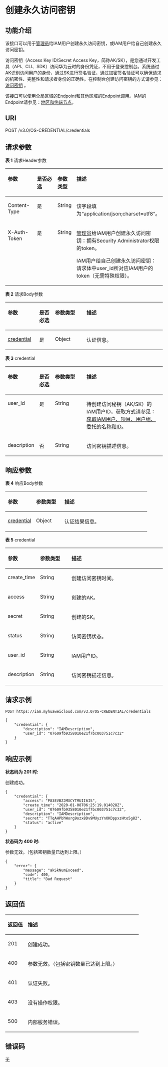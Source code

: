 # 创建永久访问密钥<a name="iam_03_0001"></a>

## 功能介绍<a name="zh-cn_topic_0221482442_section102871379206"></a>

该接口可以用于[管理员](https://support.huaweicloud.com/usermanual-iam/zh-cn_topic_0079496985.html)给IAM用户创建永久访问密钥，或IAM用户给自己创建永久访问密钥。

访问密钥（Access Key ID/Secret Access Key，简称AK/SK），是您通过开发工具（API、CLI、SDK）访问华为云时的身份凭证，不用于登录控制台。系统通过AK识别访问用户的身份，通过SK进行签名验证，通过加密签名验证可以确保请求的机密性、完整性和请求者身份的正确性。在控制台创建访问密钥的方式请参见：[访问密钥](https://support.huaweicloud.com/usermanual-ca/zh-cn_topic_0046606340.html)  。

该接口可以使用全局区域的Endpoint和其他区域的Endpoint调用。IAM的Endpoint请参见：[地区和终端节点](https://developer.huaweicloud.com/endpoint?IAM)。

## URI<a name="zh-cn_topic_0221482442_section1728818716204"></a>

POST /v3.0/OS-CREDENTIAL/credentials

## 请求参数<a name="zh-cn_topic_0221482442_section128811712015"></a>

**表 1**  请求Header参数

<a name="zh-cn_topic_0221482442_HeaderParameter"></a>
<table><thead align="left"><tr id="zh-cn_topic_0221482442_row142881874202"><th class="cellrowborder" valign="top" width="20%" id="mcps1.2.5.1.1"><p id="zh-cn_topic_0221482442_p1828947132017"><a name="zh-cn_topic_0221482442_p1828947132017"></a><a name="zh-cn_topic_0221482442_p1828947132017"></a>参数</p>
</th>
<th class="cellrowborder" valign="top" width="20%" id="mcps1.2.5.1.2"><p id="zh-cn_topic_0221482442_p228997132014"><a name="zh-cn_topic_0221482442_p228997132014"></a><a name="zh-cn_topic_0221482442_p228997132014"></a>是否必选</p>
</th>
<th class="cellrowborder" valign="top" width="10%" id="mcps1.2.5.1.3"><p id="zh-cn_topic_0221482442_p1428967152016"><a name="zh-cn_topic_0221482442_p1428967152016"></a><a name="zh-cn_topic_0221482442_p1428967152016"></a>参数类型</p>
</th>
<th class="cellrowborder" valign="top" width="50%" id="mcps1.2.5.1.4"><p id="zh-cn_topic_0221482442_p1628911717202"><a name="zh-cn_topic_0221482442_p1628911717202"></a><a name="zh-cn_topic_0221482442_p1628911717202"></a>描述</p>
</th>
</tr>
</thead>
<tbody><tr id="zh-cn_topic_0221482442_row152884742013"><td class="cellrowborder" valign="top" width="20%" headers="mcps1.2.5.1.1 "><p id="zh-cn_topic_0221482442_p182891072204"><a name="zh-cn_topic_0221482442_p182891072204"></a><a name="zh-cn_topic_0221482442_p182891072204"></a>Content-Type</p>
</td>
<td class="cellrowborder" valign="top" width="20%" headers="mcps1.2.5.1.2 "><p id="zh-cn_topic_0221482442_p429016719206"><a name="zh-cn_topic_0221482442_p429016719206"></a><a name="zh-cn_topic_0221482442_p429016719206"></a>是</p>
</td>
<td class="cellrowborder" valign="top" width="10%" headers="mcps1.2.5.1.3 "><p id="zh-cn_topic_0221482442_p142907710203"><a name="zh-cn_topic_0221482442_p142907710203"></a><a name="zh-cn_topic_0221482442_p142907710203"></a>String</p>
</td>
<td class="cellrowborder" valign="top" width="50%" headers="mcps1.2.5.1.4 "><p id="zh-cn_topic_0221482442_p32902079205"><a name="zh-cn_topic_0221482442_p32902079205"></a><a name="zh-cn_topic_0221482442_p32902079205"></a>该字段填为“application/json;charset=utf8”。</p>
</td>
</tr>
<tr id="zh-cn_topic_0221482442_row628918717207"><td class="cellrowborder" valign="top" width="20%" headers="mcps1.2.5.1.1 "><p id="zh-cn_topic_0221482442_p5290147132015"><a name="zh-cn_topic_0221482442_p5290147132015"></a><a name="zh-cn_topic_0221482442_p5290147132015"></a>X-Auth-Token</p>
</td>
<td class="cellrowborder" valign="top" width="20%" headers="mcps1.2.5.1.2 "><p id="zh-cn_topic_0221482442_p62907762014"><a name="zh-cn_topic_0221482442_p62907762014"></a><a name="zh-cn_topic_0221482442_p62907762014"></a>是</p>
</td>
<td class="cellrowborder" valign="top" width="10%" headers="mcps1.2.5.1.3 "><p id="zh-cn_topic_0221482442_p429017714201"><a name="zh-cn_topic_0221482442_p429017714201"></a><a name="zh-cn_topic_0221482442_p429017714201"></a>String</p>
</td>
<td class="cellrowborder" valign="top" width="50%" headers="mcps1.2.5.1.4 "><p id="zh-cn_topic_0221482442_p1929027112010"><a name="zh-cn_topic_0221482442_p1929027112010"></a><a name="zh-cn_topic_0221482442_p1929027112010"></a><a href="https://support.huaweicloud.com/usermanual-iam/zh-cn_topic_0079496985.html" target="_blank" rel="noopener noreferrer">管理员</a>给IAM用户创建永久访问密钥：拥有Security Administrator权限的token。</p>
<p id="zh-cn_topic_0221482442_p32901277207"><a name="zh-cn_topic_0221482442_p32901277207"></a><a name="zh-cn_topic_0221482442_p32901277207"></a>IAM用户给自己创建永久访问密钥：请求体中user_id所对应IAM用户的token（无需特殊权限）。</p>
</td>
</tr>
</tbody>
</table>

**表 2**  请求Body参数

<a name="zh-cn_topic_0221482442_requestParameter"></a>
<table><thead align="left"><tr id="zh-cn_topic_0221482442_row182911278203"><th class="cellrowborder" valign="top" width="20%" id="mcps1.2.5.1.1"><p id="zh-cn_topic_0221482442_p182911373201"><a name="zh-cn_topic_0221482442_p182911373201"></a><a name="zh-cn_topic_0221482442_p182911373201"></a>参数</p>
</th>
<th class="cellrowborder" valign="top" width="10%" id="mcps1.2.5.1.2"><p id="zh-cn_topic_0221482442_p1829110716206"><a name="zh-cn_topic_0221482442_p1829110716206"></a><a name="zh-cn_topic_0221482442_p1829110716206"></a>是否必选</p>
</th>
<th class="cellrowborder" valign="top" width="20%" id="mcps1.2.5.1.3"><p id="zh-cn_topic_0221482442_p129118710203"><a name="zh-cn_topic_0221482442_p129118710203"></a><a name="zh-cn_topic_0221482442_p129118710203"></a>参数类型</p>
</th>
<th class="cellrowborder" valign="top" width="50%" id="mcps1.2.5.1.4"><p id="zh-cn_topic_0221482442_p52918712018"><a name="zh-cn_topic_0221482442_p52918712018"></a><a name="zh-cn_topic_0221482442_p52918712018"></a>描述</p>
</th>
</tr>
</thead>
<tbody><tr id="zh-cn_topic_0221482442_row72917712201"><td class="cellrowborder" valign="top" width="20%" headers="mcps1.2.5.1.1 "><p id="zh-cn_topic_0221482442_p11291117142018"><a name="zh-cn_topic_0221482442_p11291117142018"></a><a name="zh-cn_topic_0221482442_p11291117142018"></a><a href="#zh-cn_topic_0221482442_request_Rq42Credential">credential</a></p>
</td>
<td class="cellrowborder" valign="top" width="10%" headers="mcps1.2.5.1.2 "><p id="zh-cn_topic_0221482442_p1829207142019"><a name="zh-cn_topic_0221482442_p1829207142019"></a><a name="zh-cn_topic_0221482442_p1829207142019"></a>是</p>
</td>
<td class="cellrowborder" valign="top" width="20%" headers="mcps1.2.5.1.3 "><p id="zh-cn_topic_0221482442_p7292137172011"><a name="zh-cn_topic_0221482442_p7292137172011"></a><a name="zh-cn_topic_0221482442_p7292137172011"></a>Object</p>
</td>
<td class="cellrowborder" valign="top" width="50%" headers="mcps1.2.5.1.4 "><p id="zh-cn_topic_0221482442_p15292157162019"><a name="zh-cn_topic_0221482442_p15292157162019"></a><a name="zh-cn_topic_0221482442_p15292157162019"></a>认证信息。</p>
</td>
</tr>
</tbody>
</table>

**表 3**  credential

<a name="zh-cn_topic_0221482442_request_Rq42Credential"></a>
<table><thead align="left"><tr id="zh-cn_topic_0221482442_row122928712201"><th class="cellrowborder" valign="top" width="20%" id="mcps1.2.5.1.1"><p id="zh-cn_topic_0221482442_p129357162014"><a name="zh-cn_topic_0221482442_p129357162014"></a><a name="zh-cn_topic_0221482442_p129357162014"></a>参数</p>
</th>
<th class="cellrowborder" valign="top" width="10%" id="mcps1.2.5.1.2"><p id="zh-cn_topic_0221482442_p13293147192015"><a name="zh-cn_topic_0221482442_p13293147192015"></a><a name="zh-cn_topic_0221482442_p13293147192015"></a>是否必选</p>
</th>
<th class="cellrowborder" valign="top" width="20%" id="mcps1.2.5.1.3"><p id="zh-cn_topic_0221482442_p92932732010"><a name="zh-cn_topic_0221482442_p92932732010"></a><a name="zh-cn_topic_0221482442_p92932732010"></a>参数类型</p>
</th>
<th class="cellrowborder" valign="top" width="50%" id="mcps1.2.5.1.4"><p id="zh-cn_topic_0221482442_p62931752019"><a name="zh-cn_topic_0221482442_p62931752019"></a><a name="zh-cn_topic_0221482442_p62931752019"></a>描述</p>
</th>
</tr>
</thead>
<tbody><tr id="zh-cn_topic_0221482442_row192921675204"><td class="cellrowborder" valign="top" width="20%" headers="mcps1.2.5.1.1 "><p id="zh-cn_topic_0221482442_p629310712012"><a name="zh-cn_topic_0221482442_p629310712012"></a><a name="zh-cn_topic_0221482442_p629310712012"></a>user_id</p>
</td>
<td class="cellrowborder" valign="top" width="10%" headers="mcps1.2.5.1.2 "><p id="zh-cn_topic_0221482442_p229313713200"><a name="zh-cn_topic_0221482442_p229313713200"></a><a name="zh-cn_topic_0221482442_p229313713200"></a>是</p>
</td>
<td class="cellrowborder" valign="top" width="20%" headers="mcps1.2.5.1.3 "><p id="zh-cn_topic_0221482442_p182939712201"><a name="zh-cn_topic_0221482442_p182939712201"></a><a name="zh-cn_topic_0221482442_p182939712201"></a>String</p>
</td>
<td class="cellrowborder" valign="top" width="50%" headers="mcps1.2.5.1.4 "><p id="zh-cn_topic_0221482442_p429311732012"><a name="zh-cn_topic_0221482442_p429311732012"></a><a name="zh-cn_topic_0221482442_p429311732012"></a>待创建访问秘钥（AK/SK）的IAM用户ID，获取方式请参见：<a href="获取IAM用户-项目-用户组-委托的名称和ID.md">获取IAM用户、项目、用户组、委托的名称和ID</a>。</p>
</td>
</tr>
<tr id="zh-cn_topic_0221482442_row16292167162020"><td class="cellrowborder" valign="top" width="20%" headers="mcps1.2.5.1.1 "><p id="zh-cn_topic_0221482442_p202947715207"><a name="zh-cn_topic_0221482442_p202947715207"></a><a name="zh-cn_topic_0221482442_p202947715207"></a>description</p>
</td>
<td class="cellrowborder" valign="top" width="10%" headers="mcps1.2.5.1.2 "><p id="zh-cn_topic_0221482442_p429437152019"><a name="zh-cn_topic_0221482442_p429437152019"></a><a name="zh-cn_topic_0221482442_p429437152019"></a>否</p>
</td>
<td class="cellrowborder" valign="top" width="20%" headers="mcps1.2.5.1.3 "><p id="zh-cn_topic_0221482442_p02941974208"><a name="zh-cn_topic_0221482442_p02941974208"></a><a name="zh-cn_topic_0221482442_p02941974208"></a>String</p>
</td>
<td class="cellrowborder" valign="top" width="50%" headers="mcps1.2.5.1.4 "><p id="zh-cn_topic_0221482442_p129413722010"><a name="zh-cn_topic_0221482442_p129413722010"></a><a name="zh-cn_topic_0221482442_p129413722010"></a>访问密钥描述信息。</p>
</td>
</tr>
</tbody>
</table>

## 响应参数<a name="zh-cn_topic_0221482442_section52944792017"></a>

**表 4**  响应Body参数

<a name="zh-cn_topic_0221482442_responseParameter"></a>
<table><thead align="left"><tr id="zh-cn_topic_0221482442_row529447182017"><th class="cellrowborder" valign="top" width="20%" id="mcps1.2.4.1.1"><p id="zh-cn_topic_0221482442_p14295076209"><a name="zh-cn_topic_0221482442_p14295076209"></a><a name="zh-cn_topic_0221482442_p14295076209"></a>参数</p>
</th>
<th class="cellrowborder" valign="top" width="20%" id="mcps1.2.4.1.2"><p id="zh-cn_topic_0221482442_p132959710202"><a name="zh-cn_topic_0221482442_p132959710202"></a><a name="zh-cn_topic_0221482442_p132959710202"></a>参数类型</p>
</th>
<th class="cellrowborder" valign="top" width="60%" id="mcps1.2.4.1.3"><p id="zh-cn_topic_0221482442_p72957702010"><a name="zh-cn_topic_0221482442_p72957702010"></a><a name="zh-cn_topic_0221482442_p72957702010"></a>描述</p>
</th>
</tr>
</thead>
<tbody><tr id="zh-cn_topic_0221482442_row1229410710206"><td class="cellrowborder" valign="top" width="20%" headers="mcps1.2.4.1.1 "><p id="zh-cn_topic_0221482442_p102951078205"><a name="zh-cn_topic_0221482442_p102951078205"></a><a name="zh-cn_topic_0221482442_p102951078205"></a><a href="#zh-cn_topic_0221482442_response_Rs42Credential">credential</a></p>
</td>
<td class="cellrowborder" valign="top" width="20%" headers="mcps1.2.4.1.2 "><p id="zh-cn_topic_0221482442_p1729515722017"><a name="zh-cn_topic_0221482442_p1729515722017"></a><a name="zh-cn_topic_0221482442_p1729515722017"></a>Object</p>
</td>
<td class="cellrowborder" valign="top" width="60%" headers="mcps1.2.4.1.3 "><p id="zh-cn_topic_0221482442_p1296771206"><a name="zh-cn_topic_0221482442_p1296771206"></a><a name="zh-cn_topic_0221482442_p1296771206"></a>认证结果信息。</p>
</td>
</tr>
</tbody>
</table>

**表 5**  credential

<a name="zh-cn_topic_0221482442_response_Rs42Credential"></a>
<table><thead align="left"><tr id="zh-cn_topic_0221482442_row17296670202"><th class="cellrowborder" valign="top" width="20%" id="mcps1.2.4.1.1"><p id="zh-cn_topic_0221482442_p129618772012"><a name="zh-cn_topic_0221482442_p129618772012"></a><a name="zh-cn_topic_0221482442_p129618772012"></a>参数</p>
</th>
<th class="cellrowborder" valign="top" width="20%" id="mcps1.2.4.1.2"><p id="zh-cn_topic_0221482442_p1229711742018"><a name="zh-cn_topic_0221482442_p1229711742018"></a><a name="zh-cn_topic_0221482442_p1229711742018"></a>参数类型</p>
</th>
<th class="cellrowborder" valign="top" width="60%" id="mcps1.2.4.1.3"><p id="zh-cn_topic_0221482442_p152971872203"><a name="zh-cn_topic_0221482442_p152971872203"></a><a name="zh-cn_topic_0221482442_p152971872203"></a>描述</p>
</th>
</tr>
</thead>
<tbody><tr id="zh-cn_topic_0221482442_row4296157182010"><td class="cellrowborder" valign="top" width="20%" headers="mcps1.2.4.1.1 "><p id="zh-cn_topic_0221482442_p129712732015"><a name="zh-cn_topic_0221482442_p129712732015"></a><a name="zh-cn_topic_0221482442_p129712732015"></a>create_time</p>
</td>
<td class="cellrowborder" valign="top" width="20%" headers="mcps1.2.4.1.2 "><p id="zh-cn_topic_0221482442_p629711717200"><a name="zh-cn_topic_0221482442_p629711717200"></a><a name="zh-cn_topic_0221482442_p629711717200"></a>String</p>
</td>
<td class="cellrowborder" valign="top" width="60%" headers="mcps1.2.4.1.3 "><p id="zh-cn_topic_0221482442_p829718712202"><a name="zh-cn_topic_0221482442_p829718712202"></a><a name="zh-cn_topic_0221482442_p829718712202"></a>创建访问密钥时间。</p>
</td>
</tr>
<tr id="zh-cn_topic_0221482442_row16296871206"><td class="cellrowborder" valign="top" width="20%" headers="mcps1.2.4.1.1 "><p id="zh-cn_topic_0221482442_p129714782013"><a name="zh-cn_topic_0221482442_p129714782013"></a><a name="zh-cn_topic_0221482442_p129714782013"></a>access</p>
</td>
<td class="cellrowborder" valign="top" width="20%" headers="mcps1.2.4.1.2 "><p id="zh-cn_topic_0221482442_p102971373204"><a name="zh-cn_topic_0221482442_p102971373204"></a><a name="zh-cn_topic_0221482442_p102971373204"></a>String</p>
</td>
<td class="cellrowborder" valign="top" width="60%" headers="mcps1.2.4.1.3 "><p id="zh-cn_topic_0221482442_p329814712204"><a name="zh-cn_topic_0221482442_p329814712204"></a><a name="zh-cn_topic_0221482442_p329814712204"></a>创建的AK。</p>
</td>
</tr>
<tr id="zh-cn_topic_0221482442_row1629618711207"><td class="cellrowborder" valign="top" width="20%" headers="mcps1.2.4.1.1 "><p id="zh-cn_topic_0221482442_p929815719205"><a name="zh-cn_topic_0221482442_p929815719205"></a><a name="zh-cn_topic_0221482442_p929815719205"></a>secret</p>
</td>
<td class="cellrowborder" valign="top" width="20%" headers="mcps1.2.4.1.2 "><p id="zh-cn_topic_0221482442_p172984713206"><a name="zh-cn_topic_0221482442_p172984713206"></a><a name="zh-cn_topic_0221482442_p172984713206"></a>String</p>
</td>
<td class="cellrowborder" valign="top" width="60%" headers="mcps1.2.4.1.3 "><p id="zh-cn_topic_0221482442_p529819720202"><a name="zh-cn_topic_0221482442_p529819720202"></a><a name="zh-cn_topic_0221482442_p529819720202"></a>创建的SK。</p>
</td>
</tr>
<tr id="zh-cn_topic_0221482442_row52965719207"><td class="cellrowborder" valign="top" width="20%" headers="mcps1.2.4.1.1 "><p id="zh-cn_topic_0221482442_p1829815722013"><a name="zh-cn_topic_0221482442_p1829815722013"></a><a name="zh-cn_topic_0221482442_p1829815722013"></a>status</p>
</td>
<td class="cellrowborder" valign="top" width="20%" headers="mcps1.2.4.1.2 "><p id="zh-cn_topic_0221482442_p132989772014"><a name="zh-cn_topic_0221482442_p132989772014"></a><a name="zh-cn_topic_0221482442_p132989772014"></a>String</p>
</td>
<td class="cellrowborder" valign="top" width="60%" headers="mcps1.2.4.1.3 "><p id="zh-cn_topic_0221482442_p182982742019"><a name="zh-cn_topic_0221482442_p182982742019"></a><a name="zh-cn_topic_0221482442_p182982742019"></a>访问密钥状态。</p>
</td>
</tr>
<tr id="zh-cn_topic_0221482442_row7296278201"><td class="cellrowborder" valign="top" width="20%" headers="mcps1.2.4.1.1 "><p id="zh-cn_topic_0221482442_p3298279208"><a name="zh-cn_topic_0221482442_p3298279208"></a><a name="zh-cn_topic_0221482442_p3298279208"></a>user_id</p>
</td>
<td class="cellrowborder" valign="top" width="20%" headers="mcps1.2.4.1.2 "><p id="zh-cn_topic_0221482442_p52994712209"><a name="zh-cn_topic_0221482442_p52994712209"></a><a name="zh-cn_topic_0221482442_p52994712209"></a>String</p>
</td>
<td class="cellrowborder" valign="top" width="60%" headers="mcps1.2.4.1.3 "><p id="zh-cn_topic_0221482442_p829912715209"><a name="zh-cn_topic_0221482442_p829912715209"></a><a name="zh-cn_topic_0221482442_p829912715209"></a>IAM用户ID。</p>
</td>
</tr>
<tr id="zh-cn_topic_0221482442_row2296576203"><td class="cellrowborder" valign="top" width="20%" headers="mcps1.2.4.1.1 "><p id="zh-cn_topic_0221482442_p429912732016"><a name="zh-cn_topic_0221482442_p429912732016"></a><a name="zh-cn_topic_0221482442_p429912732016"></a>description</p>
</td>
<td class="cellrowborder" valign="top" width="20%" headers="mcps1.2.4.1.2 "><p id="zh-cn_topic_0221482442_p9299876205"><a name="zh-cn_topic_0221482442_p9299876205"></a><a name="zh-cn_topic_0221482442_p9299876205"></a>String</p>
</td>
<td class="cellrowborder" valign="top" width="60%" headers="mcps1.2.4.1.3 "><p id="zh-cn_topic_0221482442_p129977132011"><a name="zh-cn_topic_0221482442_p129977132011"></a><a name="zh-cn_topic_0221482442_p129977132011"></a>访问密钥描述信息。</p>
</td>
</tr>
</tbody>
</table>

## 请求示例<a name="zh-cn_topic_0221482442_section72991471203"></a>

```
POST https://iam.myhuaweicloud.com/v3.0/OS-CREDENTIAL/credentials
```

```
{
    "credential": {
        "description": "IAMDescription",
        "user_id": "07609fb9358010e21f7bc003751c7c32"
    }
}
```

## 响应示例<a name="zh-cn_topic_0221482442_section13300674209"></a>

**状态码为 201 时:**

创建成功。

```
{
    "credential": {
        "access": "P83EVBZJMXCYTMUII6IS",
        "create_time": "2020-01-08T06:25:19.014028Z",
        "user_id": "07609fb9358010e21f7bc003751c7c32",
        "description": "IAMDescription",
        "secret": "TTqAHPbhWorg9ozx8Dv9MUyzYnOKDppxzHto5g82",
        "status": "active"
    }
}
```

**状态码为 400 时:**

参数无效。（包括密钥数量已达到上限。）

```
{
    "error": {
        "message": "akSkNumExceed",
        "code": 400,
        "title": "Bad Request"
    }
}
```

## 返回值<a name="zh-cn_topic_0221482442_section13021270202"></a>

<a name="zh-cn_topic_0221482442_table2422"></a>
<table><thead align="left"><tr id="zh-cn_topic_0221482442_row73021876208"><th class="cellrowborder" valign="top" width="15%" id="mcps1.1.3.1.1"><p id="zh-cn_topic_0221482442_p430237102010"><a name="zh-cn_topic_0221482442_p430237102010"></a><a name="zh-cn_topic_0221482442_p430237102010"></a>返回值</p>
</th>
<th class="cellrowborder" valign="top" width="85%" id="mcps1.1.3.1.2"><p id="zh-cn_topic_0221482442_p9303187112020"><a name="zh-cn_topic_0221482442_p9303187112020"></a><a name="zh-cn_topic_0221482442_p9303187112020"></a>描述</p>
</th>
</tr>
</thead>
<tbody><tr id="zh-cn_topic_0221482442_row53021577206"><td class="cellrowborder" valign="top" width="15%" headers="mcps1.1.3.1.1 "><p id="zh-cn_topic_0221482442_p13033742014"><a name="zh-cn_topic_0221482442_p13033742014"></a><a name="zh-cn_topic_0221482442_p13033742014"></a>201</p>
</td>
<td class="cellrowborder" valign="top" width="85%" headers="mcps1.1.3.1.2 "><p id="zh-cn_topic_0221482442_p183039742017"><a name="zh-cn_topic_0221482442_p183039742017"></a><a name="zh-cn_topic_0221482442_p183039742017"></a>创建成功。</p>
</td>
</tr>
<tr id="zh-cn_topic_0221482442_row13028714203"><td class="cellrowborder" valign="top" width="15%" headers="mcps1.1.3.1.1 "><p id="zh-cn_topic_0221482442_p230327142015"><a name="zh-cn_topic_0221482442_p230327142015"></a><a name="zh-cn_topic_0221482442_p230327142015"></a>400</p>
</td>
<td class="cellrowborder" valign="top" width="85%" headers="mcps1.1.3.1.2 "><p id="zh-cn_topic_0221482442_p730377182010"><a name="zh-cn_topic_0221482442_p730377182010"></a><a name="zh-cn_topic_0221482442_p730377182010"></a>参数无效。（包括密钥数量已达到上限。）</p>
</td>
</tr>
<tr id="zh-cn_topic_0221482442_row930220716200"><td class="cellrowborder" valign="top" width="15%" headers="mcps1.1.3.1.1 "><p id="zh-cn_topic_0221482442_p1303974203"><a name="zh-cn_topic_0221482442_p1303974203"></a><a name="zh-cn_topic_0221482442_p1303974203"></a>401</p>
</td>
<td class="cellrowborder" valign="top" width="85%" headers="mcps1.1.3.1.2 "><p id="zh-cn_topic_0221482442_p153037782015"><a name="zh-cn_topic_0221482442_p153037782015"></a><a name="zh-cn_topic_0221482442_p153037782015"></a>认证失败。</p>
</td>
</tr>
<tr id="zh-cn_topic_0221482442_row63026772017"><td class="cellrowborder" valign="top" width="15%" headers="mcps1.1.3.1.1 "><p id="zh-cn_topic_0221482442_p1330412722019"><a name="zh-cn_topic_0221482442_p1330412722019"></a><a name="zh-cn_topic_0221482442_p1330412722019"></a>403</p>
</td>
<td class="cellrowborder" valign="top" width="85%" headers="mcps1.1.3.1.2 "><p id="zh-cn_topic_0221482442_p12304167172015"><a name="zh-cn_topic_0221482442_p12304167172015"></a><a name="zh-cn_topic_0221482442_p12304167172015"></a>没有操作权限。</p>
</td>
</tr>
<tr id="zh-cn_topic_0221482442_row030216702014"><td class="cellrowborder" valign="top" width="15%" headers="mcps1.1.3.1.1 "><p id="zh-cn_topic_0221482442_p15304167192017"><a name="zh-cn_topic_0221482442_p15304167192017"></a><a name="zh-cn_topic_0221482442_p15304167192017"></a>500</p>
</td>
<td class="cellrowborder" valign="top" width="85%" headers="mcps1.1.3.1.2 "><p id="zh-cn_topic_0221482442_p1630410722016"><a name="zh-cn_topic_0221482442_p1630410722016"></a><a name="zh-cn_topic_0221482442_p1630410722016"></a>内部服务错误。</p>
</td>
</tr>
</tbody>
</table>

## 错误码<a name="zh-cn_topic_0221482442_section193042792010"></a>

无

